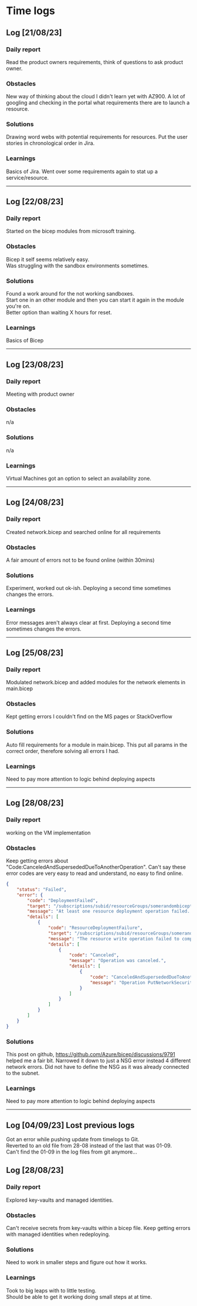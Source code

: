 # Time logs

## Log [21/08/23]

### Daily report

Read the product owners requirements, think of questions to ask product owner.

### Obstacles

New way of thinking about the cloud I didn't learn yet with AZ900.
A lot of googling and checking in the portal what requirements there are to launch a resource.

### Solutions

Drawing word webs with potential requirements for resources.
Put the user stories in chronological order in Jira.

### Learnings

Basics of Jira.
Went over some requirements again to stat up a service/resource.

---

## Log [22/08/23]

### Daily report

Started on the bicep modules from microsoft training.  

### Obstacles

Bicep it self seems relatively easy.  
Was struggling with the sandbox environments sometimes.  

### Solutions

Found a work around for the not working sandboxes.  
Start one in an other module and then you can start it again in the module you're on.  
Better option than waiting X hours for reset.  

### Learnings

Basics of Bicep

---

## Log [23/08/23]

### Daily report

Meeting with product owner

### Obstacles

n/a

### Solutions

n/a

### Learnings

Virtual Machines got an option to select an availability zone.

---

## Log [24/08/23]

### Daily report

Created network.bicep and searched online for all requirements

### Obstacles

A fair amount of errors not to be found online (within 30mins)

### Solutions

Experiment, worked out ok-ish.
Deploying a second time sometimes changes the errors.

### Learnings

Error messages aren't always clear at first.
Deploying a second time sometimes changes the errors.

---

## Log [25/08/23]

### Daily report

Modulated network.bicep and added modules for the network elements in main.bicep

### Obstacles

Kept getting errors I couldn't find on the MS pages or StackOverflow

### Solutions

Auto fill requirements for a module in main.bicep.
This put all params in the correct order, therefore solving all errors I had.

### Learnings

Need to pay more attention to logic behind deploying aspects

---

## Log [28/08/23]

### Daily report

working on the VM implementation

### Obstacles

Keep getting errors about "Code:CanceledAndSupersededDueToAnotherOperation".
Can't say these error codes are very easy to read and understand, no easy to find online.

```json
{
    "status": "Failed",
    "error": {
        "code": "DeploymentFailed",
        "target": "/subscriptions/subid/resourceGroups/somerandombiceptesting/providers/Microsoft.Resources/deployments/webserver-fa6lzneoxbfsk",
        "message": "At least one resource deployment operation failed. Please list deployment operations for details. Please see https://aka.ms/arm-deployment-operations for usage details.",
        "details": [
            {
                "code": "ResourceDeploymentFailure",
                "target": "/subscriptions/subid/resourceGroups/somerandombiceptesting/providers/Microsoft.Network/networkSecurityGroups/webServerSubnet-NSG",
                "message": "The resource write operation failed to complete successfully, because it reached terminal provisioning state 'Canceled'.",
                "details": [
                    {
                        "code": "Canceled",
                        "message": "Operation was canceled.",
                        "details": [
                            {
                                "code": "CanceledAndSupersededDueToAnotherOperation",
                                "message": "Operation PutNetworkSecurityGroupOperation (98533895-7ac8-4058-a28c-31e907eb4199) was canceled and superseded by operation PutNetworkSecurityGroupOperation (13d11a84-0058-46d1-89c4-a79500dcbcc1)."
                            }
                        ]
                    }
                ]
            }
        ]
    }
}
```

### Solutions

This post on github, https://github.com/Azure/bicep/discussions/9791 helped me a fair bit.
Narrowed it down to just a NSG error instead 4 different network errors.
Did not have to define the NSG as it was already connected to the subnet.

### Learnings

Need to pay more attention to logic behind deploying aspects

---

## Log [04/09/23] Lost previous logs

Got an error while pushing update from timelogs to Git.  
Reverted to an old file from 28-08 instead of the last that was 01-09.  
Can't find the 01-09 in the log files from git anymore...

## Log [28/08/23]

### Daily report

Explored key-vaults and managed identities.

### Obstacles

Can't receive secrets from key-vaults within a bicep file.
Keep getting errors with managed identities when redeploying.

### Solutions

Need to work in smaller steps and figure out how it works.  

### Learnings

Took to big leaps with to little testing.  
Should be able to get it working doing small steps at at time.  
